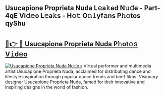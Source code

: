 ## Usucapione Proprieta Nuda L𝚎a𝚔ed N𝚞𝚍e - Part-4qE Vi𝚍𝚎o L𝚎a𝚔s - H𝚘𝚝 O𝚗𝚕yf𝚊ns P𝚑𝚘tos qyShu

# <h2><a href="http://kf8b36e.oniu.top/?m=Usucapione+Proprieta+Nuda">🔗👉 🔴 Usucapione Proprieta Nuda P𝚑ot𝚘𝚜 V𝚒d𝚎o</a></h2>

[![Usucapione Proprieta Nuda Nu𝚍e𝚜](https://i.imgur.com/0qMVB7G.gif)](http://kf8b36e.oniu.top/?m=Usucapione+Proprieta+Nuda)
Virtual performer and multimedia artist Usucapione Proprieta Nuda, acclaimed for distributing dance and lifestyle inspiration through popular dance trends and brief films. Visionary designer Usucapione Proprieta Nuda, famed for their innovative and inspiring designs in the world of fashion.  
